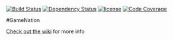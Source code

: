 [![Build Status](https://travis-ci.org/vdhwouter/GameNation.svg?branch=master)](https://travis-ci.org/vdhwouter/GameNation)
[![Dependency Status](https://www.versioneye.com/user/projects/5824d4327a729504f4888399/badge.svg?style=flat)](https://www.versioneye.com/user/projects/5824d4327a729504f4888399)
[![license](https://img.shields.io/github/license/vdhwouter/GameNation.svg)](https://github.com/vdhwouter/gameNation/blob/master/LICENSE.txt)
[![Code Coverage](https://img.shields.io/codecov/c/github/vdhwouter/GameNation/master.svg)](https://codecov.io/github/vdhwouter/GameNation?branch=master)

#GameNation

[Check out the wiki](https://github.com/vdhwouter/GameNation/wiki) for more info 

